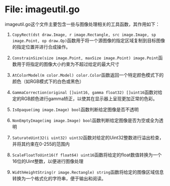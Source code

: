 # File: imageutil.go

imageutil.go这个文件主要包含一些与图像处理相关的工具函数，其作用如下：

1. `CopyRect(dst draw.Image, r image.Rectangle, src image.Image, sp image.Point, op draw.Op)`函数用于将一个源图像的指定区域复制到目标图像的指定位置并进行合成操作。

2. `ConstrainSize(size image.Point, maxSize image.Point) image.Point`函数用于将指定的图像大小约束为不超过给定的最大尺寸

3. `AtColorModel(m color.Model) color.Color`函数返回一个特定颜色模式下的颜色（如RGB模式下的白色或黑色）

4. `GammaCorrection(original []uint16, gamma float32) []uint16`函数对给定的RGB颜色进行gamma矫正，以使其在显示器上呈现更加正常的色彩。

5. `IsOpaque(img image.Image) bool`函数判断给定图像是否不透明

6. `NonEmptyImage(img image.Image) bool`函数判断给定图像是否为空或全为透明

7. `SaturateUint32(i uint32) uint32`函数对给定的Uint32整数进行溢出检查，并将其约束在0-255的范围内

8. `ScaleFloatToUint16(f float64) uint16`函数将给定的float数值转换为一个16位的Uint整数，以便进行图像处理

9. `WidthHeightString(r image.Rectangle) string`函数将给定的图像区域信息转换为一个格式化的字符串，便于输出和阅读。

